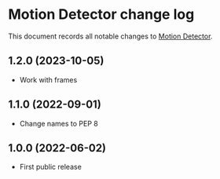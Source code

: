# Motion Detector change log

This document records all notable changes to
[Motion Detector](https://github.com/Genzo4/motion_detector).

## 1.2.0 (2023-10-05)

- Work with frames

## 1.1.0 (2022-09-01)

- Change names to PEP 8

## 1.0.0 (2022-06-02)

- First public release
